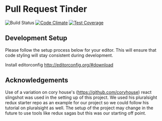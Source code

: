 # Pull Request Tinder
![Build Status](https://travis-ci.org/Rory-and-Alex/pr-tinder.svg?branch=master)
[![Code Climate](https://codeclimate.com/github/Rory-and-Alex/pr-tinder/badges/gpa.svg)](https://codeclimate.com/github/Rory-and-Alex/pr-tinder)
[![Test Coverage](https://codeclimate.com/github/Rory-and-Alex/pr-tinder/badges/coverage.svg)](https://codeclimate.com/github/Rory-and-Alex/pr-tinder/coverage)

## Development Setup

Please follow the setup process below for your editor. This will ensure that code styling will stay consistent during development.

Install editorconfig
http://editorconfig.org/#download

## Acknowledgements

Use of a variation on cory house's (https://github.com/coryhouse) react slingshot was used in the setting up of this project. We used his pluralsight redux starter repo as an example for our project so we could follow his tutorial on pluralsight as well. The setup of the project may change in the future to use tools like redux sagas but this was our starting off point.
